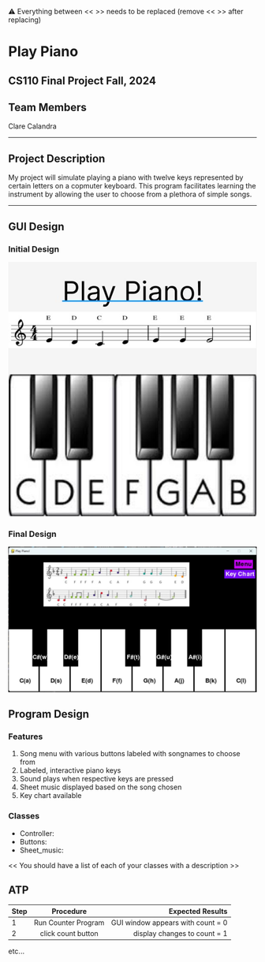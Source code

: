 
:warning: Everything between << >> needs to be replaced (remove << >> after replacing)

# Play Piano
## CS110 Final Project  Fall, 2024 

## Team Members

Clare Calandra 

***

## Project Description

My project will simulate playing a piano with twelve keys represented by certain letters on a copmuter keyboard. This program facilitates learning the instrument by allowing the user to choose from a plethora of simple songs. 

***    

## GUI Design

### Initial Design

![initial gui](assets/gui.jpg) 

### Final Design

![final gui](assets/finalgui.jpg) 

## Program Design

### Features

1. Song menu with various buttons labeled with songnames to choose from 
2. Labeled, interactive piano keys 
3. Sound plays when respective keys are pressed 
4. Sheet music displayed based on the song chosen 
5. Key chart available 

### Classes

- Controller: 
- Buttons: 
- Sheet_music: 

<< You should have a list of each of your classes with a description >>

## ATP

| Step                 |Procedure             |Expected Results                   |
|----------------------|:--------------------:|----------------------------------:|
|  1                   | Run Counter Program  |GUI window appears with count = 0  |
|  2                   | click count button   | display changes to count = 1      |
etc...
